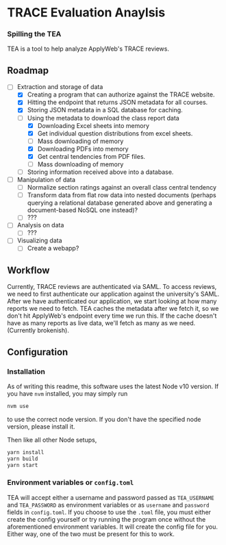 # TRACE Evaluation Anaylsis
### Spilling the TEA

TEA is a tool to help analyze ApplyWeb's TRACE reviews.

## Roadmap
- [ ] Extraction and storage of data
  - [x] Creating a program that can authorize against the TRACE website.
  - [x] Hitting the endpoint that returns JSON metadata for all courses.
  - [x] Storing JSON metadata in a SQL database for caching.
  - [ ] Using the metadata to download the class report data
    - [x] Downloading Excel sheets into memory
    - [x] Get individual question distributions from excel sheets.
    - [ ] Mass downloading of memory
    - [x] Downloading PDFs into memory
    - [x] Get central tendencies from PDF files.
    - [ ] Mass downloading of memory
  - [ ] Storing information received above into a database.
- [ ] Manipulation of data
  - [ ] Normalize section ratings against an overall class central tendency
  - [ ] Transform data from flat row data into nested documents (perhaps querying a relational database generated above and generating a document-based NoSQL one instead)?
  - [ ] ???
- [ ] Analysis on data
  - [ ] ???
- [ ] Visualizing data
  - [ ] Create a webapp?

## Workflow

Currently, TRACE reviews are authenticated via SAML. To access reviews, we need to first authenticate our application against the university's SAML. After we have authenticated our application, we start looking at how many reports we need to fetch. TEA caches the metadata after we fetch it, so we don't hit ApplyWeb's endpoint every time we run this. If the cache doesn't have as many reports as live data, we'll fetch as many as we need. (Currently brokenish).

## Configuration

### Installation

As of writing this readme, this software uses the latest Node v10 version. If you have `nvm` installed, you may simply run
```bash
nvm use
```
to use the correct node version. If you don't have the specified node version, please install it.

Then like all other Node setups,
```bash
yarn install
yarn build
yarn start
```

### Environment variables or `config.toml`

TEA will accept either a username and password passed as `TEA_USERNAME` and `TEA_PASSWORD` as environment variables or as `username` and `password` fields in `config.toml`. If you choose to use the `.toml` file, you must either create the config yourself or try running the program once without the aforementioned environment variables. It will create the config file for you. Either way, one of the two must be present for this to work.

